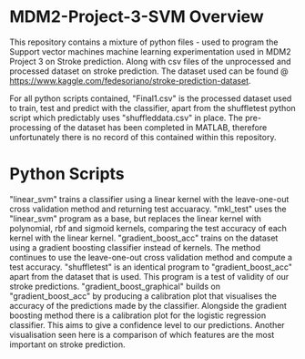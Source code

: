# MDM2-Project-3-SVM Overview


This repository contains a mixture of python files - used to program the Support vector machines machine learning experimentation used in MDM2 Project 3 on Stroke prediction. Along with csv files of the unprocessed and processed dataset on stroke prediction. The dataset used can be found @ https://www.kaggle.com/fedesoriano/stroke-prediction-dataset.

For all python scripts contained, "Final1.csv" is the processed dataset used to train, test and predict with the classifier, apart from the shuffletest python script which predictably uses "shuffleddata.csv" in place. The pre-processing of the dataset has been completed in MATLAB, therefore unfortunately there is no record of this contained within this repository.

# Python Scripts
"linear_svm" trains a classifier using a linear kernel with the leave-one-out cross validation method and returning test accuaracy.
"mkl_test" uses the "linear_svm" program as a base, but replaces the linear kernel with polynomial, rbf and sigmoid kernels, comparing the test accuracy of each kernel with the linear kernel.
"gradient_boost_acc" trains on the dataset using a gradient boosting classifier instead of kernels. The method continues to use the leave-one-out cross validation method and compute a test accuracy.
"shuffletest" is an identical program to "gradient_boost_acc" apart from the dataset that is used. This program is a test of validity of our stroke predictions.
"gradient_boost_graphical" builds on "gradient_boost_acc" by producing a calibration plot that visualises the accuracy of the predictions made by the classifier. Alongside the gradient boosting method there is a calibration plot for the logistic regression classifier. This aims to give a confidence level to our predictions. Another visualisation seen here is a comparison of which features are the most important on stroke prediction.
